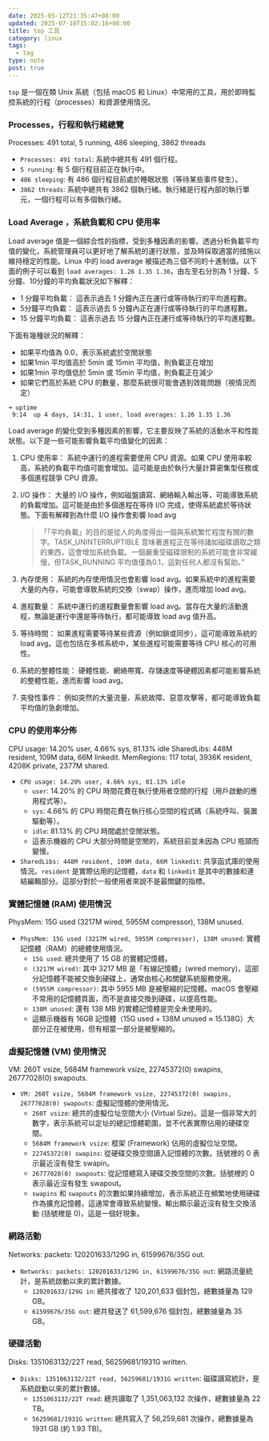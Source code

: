 ```yaml
---
date: 2025-05-12T21:35:47+08:00
updated: 2025-07-16T15:02:16+08:00
title: top 工具
category: linux
tags:
  - tag
type: note
post: true
---
```


`top` 是一個在類 Unix 系統（包括 macOS 和 Linux）中常用的工具，用於即時監控系統的行程（processes）和資源使用情況。

### Processes，行程和執行緒總覽

Processes: 491 total, 5 running, 486 sleeping, 3862 threads

- `Processes: 491 total`: 系統中總共有 491 個行程。
- `5 running`: 有 5 個行程目前正在執行中。
- `486 sleeping`: 有 486 個行程目前處於睡眠狀態（等待某些事件發生）。
- `3862 threads`: 系統中總共有 3862 個執行緒。執行緒是行程內部的執行單元，一個行程可以有多個執行緒。

### Load Average ，系統負載和 CPU 使用率

Load average 值是一個綜合性的指標，受到多種因素的影響。透過分析負載平均值的變化，系統管理員可以更好地了解系統的運行狀態，並及時採取適當的措施以維持穩定的性能。Linux 中的 load average 被描述為三個不同的十進制值。以下面的例子可以看到 `load averages: 1.26 1.35 1.36`，由左至右分別為 1 分鐘、5 分鐘、10分鐘的平均負載狀況如下解釋：

- 1 分鐘平均負載： 這表示過去 1 分鐘內正在運行或等待執行的平均進程數。
- 5分鐘平均負載： 這表示過去 5 分鐘內正在運行或等待執行的平均進程數。
- 15 分鐘平均負載： 這表示過去 15 分鐘內正在運行或等待執行的平均進程數。

下面有幾種狀況的解釋：

- 如果平均值為 0.0，表示系統處於空閒狀態
- 如果1min 平均值高於 5min 或 15min 平均值，則負載正在增加
- 如果1min 平均值低於 5min 或 15min 平均值，則負載正在減少
- 如果它們高於系統 CPU 的數量，那麼系統很可能會遇到效能問題（視情況而定）

```shell
➜ uptime
 9:14  up 4 days, 14:31, 1 user, load averages: 1.26 1.35 1.36
```

Load average 的變化受到多種因素的影響，它主要反映了系統的活動水平和性能狀態。以下是一些可能影響負載平均值變化的因素：

1. CPU 使用率： 系統中運行的進程需要使用 CPU 資源。如果 CPU 使用率較高，系統的負載平均值可能會增加。這可能是由於執行大量計算密集型任務或多個進程競爭 CPU 資源。
    
2. I/O 操作： 大量的 I/O 操作，例如磁盤讀寫、網絡輸入輸出等，可能導致系統的負載增加。這可能是由於多個進程在等待 I/O 完成，使得系統處於等待狀態。下面有解釋到為什麼 I/O 操作會影響 load avg
   
   > 「「平均負載」的目的是從人的角度得出一個與系統繁忙程度有關的數字。TASK_UNINTERRUPTIBLE 意味著進程正在等待諸如磁碟讀取之類的東西，這會增加系統負載。一個嚴重受磁碟限制的系統可能會非常緩慢，但TASK_RUNNING 平均值僅為0.1，這對任何人都沒有幫助。”   
    
3. 內存使用： 系統的內存使用情況也會影響 load avg。如果系統中的進程需要大量的內存，可能會導致系統的交換（swap）操作，進而增加 load avg。
    
4. 進程數量： 系統中運行的進程數量會影響 load avg。當存在大量的活動進程，無論是運行中還是等待執行，都可能導致 load avg 值升高。
    
5. 等待時間： 如果進程需要等待某些資源（例如鎖或同步），這可能導致系統的 load avg。這也包括在多核系統中，某些進程可能需要等待 CPU 核心的可用性。
    
6. 系統的整體性能： 硬體性能、網絡帶寬、存儲速度等硬體因素都可能影響系統的整體性能，進而影響 load avg。
    
7. 突發性事件： 例如突然的大量流量、系統故障、惡意攻擊等，都可能導致負載平均值的急劇增加。

### CPU 的使用率分佈

CPU usage: 14.20% user, 4.66% sys, 81.13% idle  SharedLibs: 448M resident, 109M data, 66M linkedit. MemRegions: 117 total, 3936K resident, 4208K private, 2377M shared.

- `CPU usage: 14.20% user, 4.66% sys, 81.13% idle`
    - `user`: 14.20% 的 CPU 時間花費在執行使用者空間的行程（用戶啟動的應用程式等）。
    - `sys`: 4.66% 的 CPU 時間花費在執行核心空間的程式碼（系統呼叫、裝置驅動等）。
    - `idle`: 81.13% 的 CPU 時間處於空閒狀態。
    - 這表示機器的 CPU 大部分時間是空閒的，系統目前並未因為 CPU 瓶頸而變慢。
- `SharedLibs: 448M resident, 109M data, 66M linkedit`: 共享函式庫的使用情況。`resident` 是實際佔用的記憶體，`data` 和 `linkedit` 是其中的數據和連結編輯部分。這部分對於一般使用者來說不是最關鍵的指標。

### 實體記憶體 (RAM) 使用情況

PhysMem: 15G used (3217M wired, 5955M compressor), 138M unused.

- `PhysMem: 15G used (3217M wired, 5955M compressor), 138M unused`: 實體記憶體（RAM）的總體使用情況。
    - `15G used`: 總共使用了 15 GB 的實體記憶體。
    - `(3217M wired)`: 其中 3217 MB 是「有線記憶體」(wired memory)，這部分記憶體不能被交換到硬碟上，通常由核心和關鍵系統服務使用。
    - `(5955M compressor)`: 其中 5955 MB 是被壓縮的記憶體。macOS 會壓縮不常用的記憶體頁面，而不是直接交換到硬碟，以提高性能。
    - `138M unused`: 還有 138 MB 的實體記憶體是完全未使用的。
    - 這顯示機器有 16GB 記憶體（15G used + 138M unused ≈ 15.138G）大部分正在被使用，但有相當一部分是被壓縮的。

### 虛擬記憶體 (VM) 使用情況

VM: 260T vsize, 5684M framework vsize, 22745372(0) swapins, 26777028(0) swapouts.

- `VM: 260T vsize, 5684M framework vsize, 22745372(0) swapins, 26777028(0) swapouts`: 虛擬記憶體的使用情況。
    - `260T vsize`: 總共的虛擬位址空間大小 (Virtual Size)。這是一個非常大的數字，表示系統可以定址的總記憶體範圍，並不代表實際佔用的硬碟空間。
    - `5684M framework vsize`: 框架 (Framework) 佔用的虛擬位址空間。
    - `22745372(0) swapins`: 從硬碟交換空間讀入記憶體的次數。括號裡的 0 表示最近沒有發生 swapin。
    - `26777028(0) swapouts`: 從記憶體寫入硬碟交換空間的次數。括號裡的 0 表示最近沒有發生 swapout。
    - `swapins` 和 `swapouts` 的次數如果持續增加，表示系統正在頻繁地使用硬碟作為擴充記憶體，這通常會導致系統變慢。輸出顯示最近沒有發生交換活動 (括號裡是 0)，這是一個好現象。

### 網路活動

Networks: packets: 120201633/129G in, 61599676/35G out.

- `Networks: packets: 120201633/129G in, 61599676/35G out`: 網路流量統計，是系統啟動以來的累計數據。
    - `120201633/129G in`: 總共接收了 120,201,633 個封包，總數據量為 129 GB。
    - `61599676/35G out`: 總共發送了 61,599,676 個封包，總數據量為 35 GB。

### 硬碟活動

Disks: 1351063132/22T read, 56259681/1931G written.

- `Disks: 1351063132/22T read, 56259681/1931G written`: 磁碟讀寫統計，是系統啟動以來的累計數據。
    - `1351063132/22T read`: 總共讀取了 1,351,063,132 次操作，總數據量為 22 TB。
    - `56259681/1931G written`: 總共寫入了 56,259,681 次操作，總數據量為 1931 GB (約 1.93 TB)。
